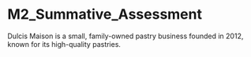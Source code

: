 # M2_Summative_Assessment
Dulcis Maison is a small, family-owned pastry business founded in 2012, known for its high-quality pastries. 
